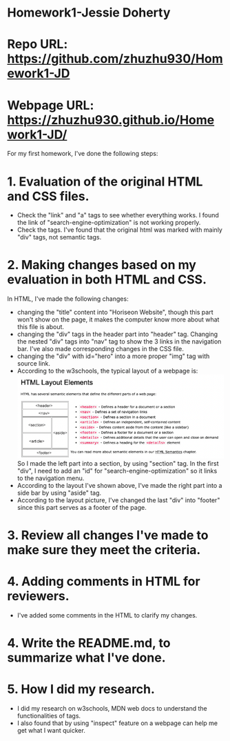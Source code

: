 # Homework1-Jessie Doherty

# Repo URL: https://github.com/zhuzhu930/Homework1-JD

# Webpage URL: https://zhuzhu930.github.io/Homework1-JD/

For my first homework, I've done the following steps:

# 1. Evaluation of the original HTML and CSS files.

- Check the "link" and "a" tags to see whether everything works. I found the link of "search-engine-optimization" is not working properly.
- Check the tags. I've found that the original html was marked with mainly "div" tags, not semantic tags.

# 2. Making changes based on my evaluation in both HTML and CSS.

In HTML, I've made the following changes:

- changing the "title" content into "Horiseon Website", though this part won't show on the page, it makes the computer know more about what this file is about.
- changing the "div" tags in the header part into "header" tag. Changing the nested "div" tags into "nav" tag to show the 3 links in the navigation bar. I've also made corresponding changes in the CSS file.
- changing the "div" with id="hero" into a more proper "img" tag with source link.
- According to the w3schools, the typical layout of a webpage is:
  ![](./assets/images/webpagelayout.png)
  So I made the left part into a section, by using "section" tag. In the first "div", I need to add an "id" for "search-engine-optimization" so it links to the navigation menu.
- According to the layout I've shown above, I've made the right part into a side bar by using "aside" tag.
- According to the layout picture, I've changed the last "div" into "footer" since this part serves as a footer of the page.

# 3. Review all changes I've made to make sure they meet the criteria.

# 4. Adding comments in HTML for reviewers.

- I've added some comments in the HTML to clarify my changes.

# 4. Write the README.md, to summarize what I've done.

# 5. How I did my research.

- I did my research on w3schools, MDN web docs to understand the functionalities of tags.
- I also found that by using "inspect" feature on a webpage can help me get what I want quicker.
